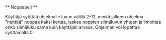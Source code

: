 ** Noppapeli **

Käyttäjä syöttää ohjelmalle luvun välillä 2-12, minkä jälkeen ohjelma "heittää" noppaa kaksi kertaa, laskee noppien silmäluvun yhteen ja ilmoittaa onko silmäluku sama kuin käyttäjän arvaus. Ohjelman voi lopettaa syöttämällä 0.


